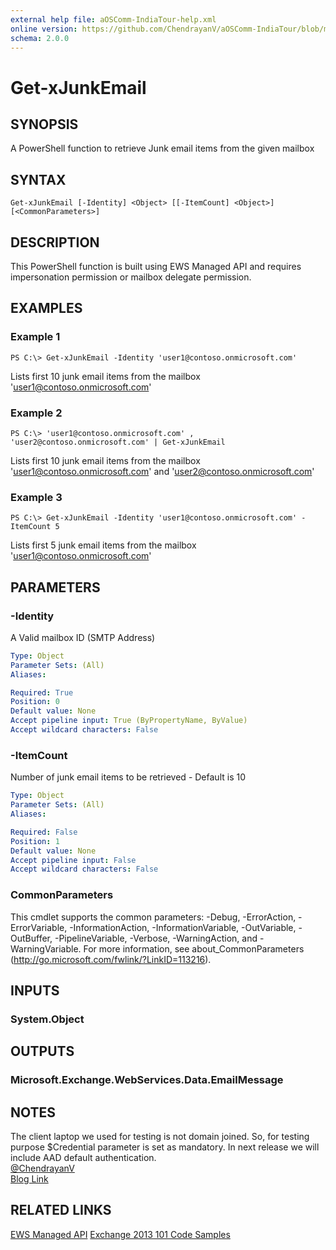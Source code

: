 ```yaml
---
external help file: aOSComm-IndiaTour-help.xml
online version: https://github.com/ChendrayanV/aOSComm-IndiaTour/blob/master/docs/Get-xJunkEmail.md
schema: 2.0.0
---
```


# Get-xJunkEmail

## SYNOPSIS
A PowerShell function to retrieve Junk email items from the given mailbox

## SYNTAX

```
Get-xJunkEmail [-Identity] <Object> [[-ItemCount] <Object>] [<CommonParameters>]
```

## DESCRIPTION
This PowerShell function is built using EWS Managed API and requires impersonation permission or mailbox
delegate permission. 

## EXAMPLES

### Example 1
```
PS C:\> Get-xJunkEmail -Identity 'user1@contoso.onmicrosoft.com'
```

Lists first 10 junk email items from the mailbox 'user1@contoso.onmicrosoft.com'

### Example 2
```
PS C:\> 'user1@contoso.onmicrosoft.com' , 'user2@contoso.onmicrosoft.com' | Get-xJunkEmail
```

Lists first 10 junk email items from the mailbox 'user1@contoso.onmicrosoft.com' and 'user2@contoso.onmicrosoft.com'

### Example 3
```
PS C:\> Get-xJunkEmail -Identity 'user1@contoso.onmicrosoft.com' -ItemCount 5
```

Lists first 5 junk email items from the mailbox 'user1@contoso.onmicrosoft.com'

## PARAMETERS

### -Identity
A Valid mailbox ID (SMTP Address)

```yaml
Type: Object
Parameter Sets: (All)
Aliases: 

Required: True
Position: 0
Default value: None
Accept pipeline input: True (ByPropertyName, ByValue)
Accept wildcard characters: False
```

### -ItemCount
Number of junk email items to be retrieved - Default is 10

```yaml
Type: Object
Parameter Sets: (All)
Aliases: 

Required: False
Position: 1
Default value: None
Accept pipeline input: False
Accept wildcard characters: False
```

### CommonParameters
This cmdlet supports the common parameters: -Debug, -ErrorAction, -ErrorVariable, -InformationAction, -InformationVariable, -OutVariable, -OutBuffer, -PipelineVariable, -Verbose, -WarningAction, and -WarningVariable. For more information, see about_CommonParameters (http://go.microsoft.com/fwlink/?LinkID=113216).

## INPUTS

### System.Object

## OUTPUTS

### Microsoft.Exchange.WebServices.Data.EmailMessage

## NOTES
The client laptop we used for testing is not domain joined. So, for testing purpose $Credential parameter is set 
as mandatory. In next release we will include AAD default authentication.  
[@ChendrayanV](https://twitter.com/ChendrayanV)  
[Blog Link](http://chen.about-powershell.com)

## RELATED LINKS

[EWS Managed API](https://msdn.microsoft.com/en-us/library/office/dd877012(v=exchg.150).aspx#bk_EWSMA)
[Exchange 2013 101 Code Samples](https://code.msdn.microsoft.com/office/Exchange-2013-101-Code-3c38582c)